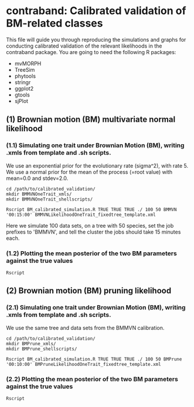 # contraband: Calibrated validation of BM-related classes

This file will guide you through reproducing the simulations and graphs for conducting calibrated validation of the relevant likelihoods in the contraband package.
You are going to need the following R packages:

* mvMORPH
* TreeSim
* phytools
* stringr
* ggplot2
* gtools
* sjPlot

## (1) Brownian motion (BM) multivariate normal likelihood
### (1.1) Simulating one trait under Brownian Motion (BM), writing .xmls from template and .sh scripts.

We use an exponential prior for the evolutionary rate (sigma^2), with rate 5. We use a normal prior for the mean of the process (=root value) with mean=0.0 and stdev=2.0.

```
cd /path/to/calibrated_validation/
mkdir BMMVNOneTrait_xmls/
mkdir BMMVNOneTrait_shellscripts/

Rscript BM_calibrated_simulation.R TRUE TRUE TRUE ./ 100 50 BMMVN '00:15:00' BMMVNLikelihoodOneTrait_fixedtree_template.xml
```

Here we simulate 100 data sets, on a tree with 50 species, set the job prefixes to 'BMMVN', and tell the cluster the jobs should take 15 minutes each.

### (1.2) Plotting the mean posterior of the two BM parameters against the true values

```
Rscript 
```

## (2) Brownian motion (BM) pruning likelihood
### (2.1) Simulating one trait under Brownian Motion (BM), writing .xmls from template and .sh scripts.

We use the same tree and data sets from the BMMVN calibration.

```
cd /path/to/calibrated_validation/
mkdir BMPrune_xmls/
mkdir BMPrune_shellscripts/

Rscript BM_calibrated_simulation.R TRUE TRUE TRUE ./ 100 50 BMPrune '00:10:00' BMPruneLikelihoodOneTrait_fixedtree_template.xml
```

### (2.2) Plotting the mean posterior of the two BM parameters against the true values

```
Rscript 
```